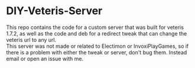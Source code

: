# DIY-Veteris-Server  
This repo contains the code for a custom server that was built for veteris 1.7.2, as well as the code and deb for a redirect tweak that can change the veteris url to any url.  
This server was not made or related to Electimon or InvoxiPlayGames, so if there is a problem with either the tweak or server, don't bug them. Instead email or open an issue with me.  

